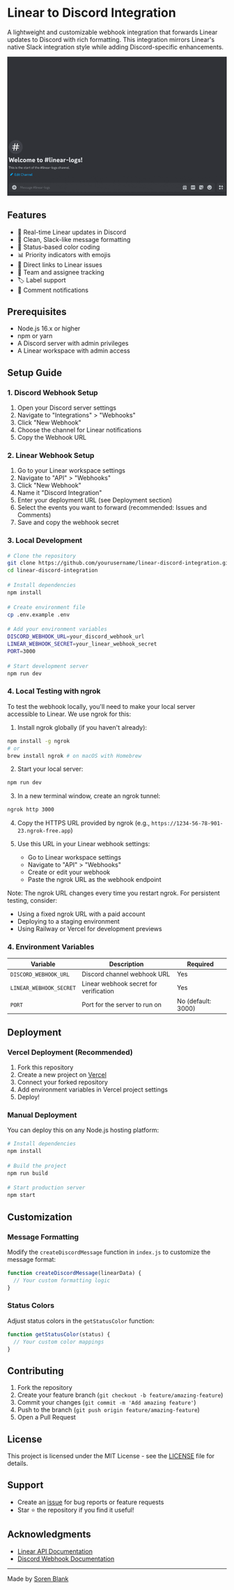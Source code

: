 # Linear to Discord Integration

A lightweight and customizable webhook integration that forwards Linear updates to Discord with rich formatting. This integration mirrors Linear's native Slack integration style while adding Discord-specific enhancements.

![Linear to Discord Demo](/public/demo.gif)

## Features

- 🚀 Real-time Linear updates in Discord
- 💅 Clean, Slack-like message formatting
- 🎨 Status-based color coding
- 📊 Priority indicators with emojis
- 🔗 Direct links to Linear issues
- 👥 Team and assignee tracking
- 🏷️ Label support
- 💬 Comment notifications

## Prerequisites

- Node.js 16.x or higher
- npm or yarn
- A Discord server with admin privileges
- A Linear workspace with admin access

## Setup Guide

### 1. Discord Webhook Setup

1. Open your Discord server settings
2. Navigate to "Integrations" > "Webhooks"
3. Click "New Webhook"
4. Choose the channel for Linear notifications
5. Copy the Webhook URL

### 2. Linear Webhook Setup

1. Go to your Linear workspace settings
2. Navigate to "API" > "Webhooks"
3. Click "New Webhook"
4. Name it "Discord Integration"
5. Enter your deployment URL (see Deployment section)
6. Select the events you want to forward (recommended: Issues and Comments)
7. Save and copy the webhook secret

### 3. Local Development

```bash
# Clone the repository
git clone https://github.com/yourusername/linear-discord-integration.git
cd linear-discord-integration

# Install dependencies
npm install

# Create environment file
cp .env.example .env

# Add your environment variables
DISCORD_WEBHOOK_URL=your_discord_webhook_url
LINEAR_WEBHOOK_SECRET=your_linear_webhook_secret
PORT=3000

# Start development server
npm run dev
```

### 4. Local Testing with ngrok

To test the webhook locally, you'll need to make your local server accessible to Linear. We use ngrok for this:

1. Install ngrok globally (if you haven't already):

```bash
npm install -g ngrok
# or
brew install ngrok # on macOS with Homebrew
```

2. Start your local server:

```bash
npm run dev
```

3. In a new terminal window, create an ngrok tunnel:

```bash
ngrok http 3000
```

4. Copy the HTTPS URL provided by ngrok (e.g., `https://1234-56-78-901-23.ngrok-free.app`)

5. Use this URL in your Linear webhook settings:
   - Go to Linear workspace settings
   - Navigate to "API" > "Webhooks"
   - Create or edit your webhook
   - Paste the ngrok URL as the webhook endpoint

Note: The ngrok URL changes every time you restart ngrok. For persistent testing, consider:

- Using a fixed ngrok URL with a paid account
- Deploying to a staging environment
- Using Railway or Vercel for development previews

### 4. Environment Variables

| Variable                | Description                            | Required           |
| ----------------------- | -------------------------------------- | ------------------ |
| `DISCORD_WEBHOOK_URL`   | Discord channel webhook URL            | Yes                |
| `LINEAR_WEBHOOK_SECRET` | Linear webhook secret for verification | Yes                |
| `PORT`                  | Port for the server to run on          | No (default: 3000) |

## Deployment

### Vercel Deployment (Recommended)

1. Fork this repository
2. Create a new project on [Vercel](https://vercel.com)
3. Connect your forked repository
4. Add environment variables in Vercel project settings
5. Deploy!

### Manual Deployment

You can deploy this on any Node.js hosting platform:

```bash
# Install dependencies
npm install

# Build the project
npm run build

# Start production server
npm start
```

## Customization

### Message Formatting

Modify the `createDiscordMessage` function in `index.js` to customize the message format:

```javascript
function createDiscordMessage(linearData) {
  // Your custom formatting logic
}
```

### Status Colors

Adjust status colors in the `getStatusColor` function:

```javascript
function getStatusColor(status) {
  // Your custom color mappings
}
```

## Contributing

1. Fork the repository
2. Create your feature branch (`git checkout -b feature/amazing-feature`)
3. Commit your changes (`git commit -m 'Add amazing feature'`)
4. Push to the branch (`git push origin feature/amazing-feature`)
5. Open a Pull Request

## License

This project is licensed under the MIT License - see the [LICENSE](LICENSE) file for details.

## Support

- Create an [issue](https://github.com/yourusername/linear-discord-integration/issues) for bug reports or feature requests
- Star ⭐ the repository if you find it useful!

## Acknowledgments

- [Linear API Documentation](https://developers.linear.app/docs/)
- [Discord Webhook Documentation](https://discord.com/developers/docs/resources/webhook)

---

Made by [Soren Blank](https://sorenblank.com)
